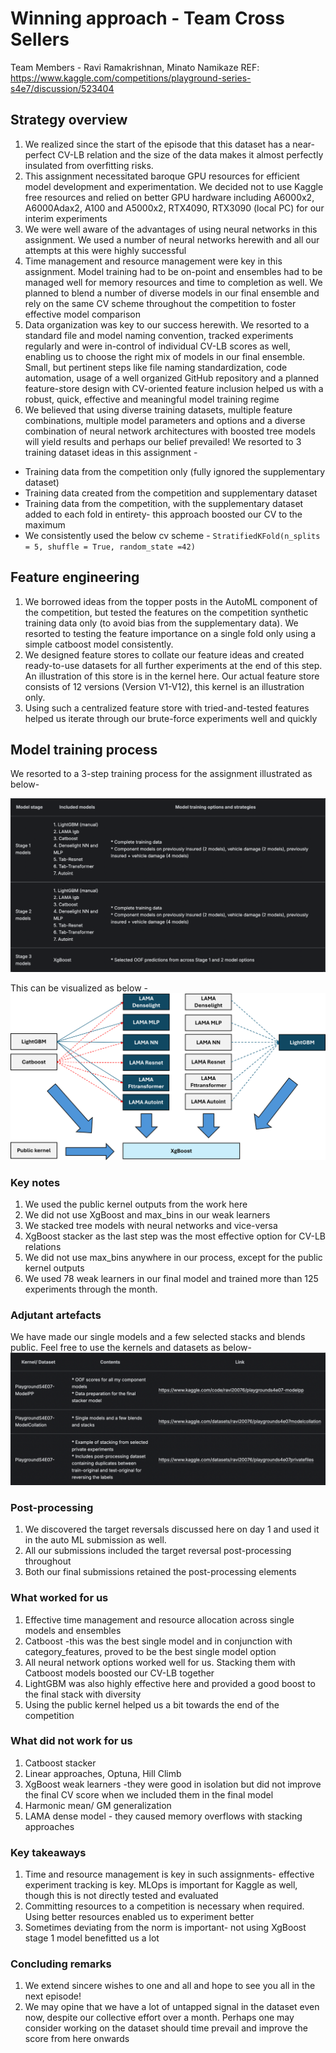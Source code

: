 # Winning approach - Team Cross Sellers

Team Members - Ravi Ramakrishnan, Minato Namikaze
REF: https://www.kaggle.com/competitions/playground-series-s4e7/discussion/523404

## Strategy overview

1. We realized since the start of the episode that this dataset has a near-perfect CV-LB relation and the size of the data makes it almost perfectly insulated from overfitting risks.
2. This assignment necessitated baroque GPU resources for efficient model development and experimentation. We decided not to use Kaggle free resources and relied on better GPU hardware including A6000x2, A6000Adax2, A100 and A5000x2, RTX4090, RTX3090 (local PC) for our interim experiments
3. We were well aware of the advantages of using neural networks in this assignment. We used a number of neural networks herewith and all our attempts at this were highly successful
4. Time management and resource management were key in this assignment. Model training had to be on-point and ensembles had to be managed well for memory resources and time to completion as well. We planned to blend a number of diverse models in our final ensemble and rely on the same CV scheme throughout the competition to foster effective model comparison
5. Data organization was key to our success herewith. We resorted to a standard file and model naming convention, tracked experiments regularly and were in-control of individual CV-LB scores as well, enabling us to choose the right mix of models in our final ensemble. Small, but pertinent steps like file naming standardization, code automation, usage of a well organized GitHub repository and a planned feature-store design with CV-oriented feature inclusion helped us with a robust, quick, effective and meaningful model training regime
6. We believed that using diverse training datasets, multiple feature combinations, multiple model parameters and options and a diverse combination of neural network architectures with boosted tree models will yield results and perhaps our belief prevailed! We resorted to 3 training dataset ideas in this assignment -

- Training data from the competition only (fully ignored the supplementary dataset)
- Training data created from the competition and supplementary dataset
- Training data from the competition, with the supplementary dataset added to each fold in entirety- this approach boosted our CV to the maximum
- We consistently used the below cv scheme -
  `StratifiedKFold(n_splits = 5, shuffle = True, random_state =42)`

## Feature engineering

1. We borrowed ideas from the topper posts in the AutoML component of the competition, but tested the features on the competition synthetic training data only (to avoid bias from the supplementary data). We resorted to testing the feature importance on a single fold only using a simple catboost model consistently.
2. We designed feature stores to collate our feature ideas and created ready-to-use datasets for all further experiments at the end of this step. An illustration of this store is in the kernel here. Our actual feature store consists of 12 versions (Version V1-V12), this kernel is an illustration only.
3. Using such a centralized feature store with tried-and-tested features helped us iterate through our brute-force experiments well and quickly

## Model training process

We resorted to a 3-step training process for the assignment illustrated as below-

![alt text](image-0.png)

This can be visualized as below -
![alt text](image.png)

### Key notes

1. We used the public kernel outputs from the work here
2. We did not use XgBoost and max_bins in our weak learners
3. We stacked tree models with neural networks and vice-versa
4. XgBoost stacker as the last step was the most effective option for CV-LB relations
5. We did not use max_bins anywhere in our process, except for the public kernel outputs
6. We used 78 weak learners in our final model and trained more than 125 experiments through the month.

### Adjutant artefacts

We have made our single models and a few selected stacks and blends public. Feel free to use the kernels and datasets as below-
![alt text](image-1.png)

### Post-processing

1. We discovered the target reversals discussed here on day 1 and used it in the auto ML submission as well.
2. All our submissions included the target reversal post-processing throughout
3. Both our final submissions retained the post-processing elements

### What worked for us

1. Effective time management and resource allocation across single models and ensembles
2. Catboost -this was the best single model and in conjunction with category_features, proved to be the best single model option
3. All neural network options worked well for us. Stacking them with Catboost models boosted our CV-LB together
4. LightGBM was also highly effective here and provided a good boost to the final stack with diversity
5. Using the public kernel helped us a bit towards the end of the competition

### What did not work for us

1. Catboost stacker
2. Linear approaches, Optuna, Hill Climb
3. XgBoost weak learners -they were good in isolation but did not improve the final CV score when we included them in the final model
4. Harmonic mean/ GM generalization
5. LAMA dense model - they caused memory overflows with stacking approaches

### Key takeaways

1. Time and resource management is key in such assignments- effective experiment tracking is key. MLOps is important for Kaggle as well, though this is not directly tested and evaluated
2. Committing resources to a competition is necessary when required. Using better resources enabled us to experiment better
3. Sometimes deviating from the norm is important- not using XgBoost stage 1 model benefitted us a lot

### Concluding remarks

1. We extend sincere wishes to one and all and hope to see you all in the next episode!
2. We may opine that we have a lot of untapped signal in the dataset even now, despite our collective effort over a month. Perhaps one may consider working on the dataset should time prevail and improve the score from here onwards
